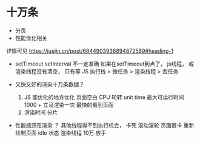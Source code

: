 #  十万条
   - 分页
   - 性能优化相关

详情可见 https://juejin.cn/post/6844903938894872589#heading-1
- setTimeout  setInterval  不一定准确
    如果在setTimeout到点了， js线程， 或渲染线程没有清空， 只有等
    JS 执行栈 > 微任务 > 渲染线程 > 宏任务

- 又快又好的渲染十万条数据？
     1. JS 能优化的地方优化
        页面空白   CPU 轮转   unit  time  最大可运行时间
        1000 + 立马渲染一次  最快的看到页面
     2. 渲染时间
        分片
- 性能瓶颈在渲染 ？
    其他线程得不到执行机会，  卡死
    滚动滚轮  页面很卡  重新绘制页面
    idle 状态  渲染线程  10万  放手
